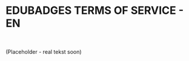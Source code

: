 EDUBADGES TERMS OF SERVICE - EN
===============================

 

(Placeholder - real tekst soon)
